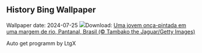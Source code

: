 ## History Bing Wallpaper
Wallpaper date: 2024-07-25
![](https://www.bing.com/th?id=OHR.YoungJaguar_PT-BR2280455172_UHD.jpg&w=1000)Download: [Uma jovem onça-pintada em uma margem de rio, Pantanal, Brasil (© Tambako the Jaguar/Getty Images)](https://www.bing.com/th?id=OHR.YoungJaguar_PT-BR2280455172_UHD.jpg)

Auto get programm by LtgX

